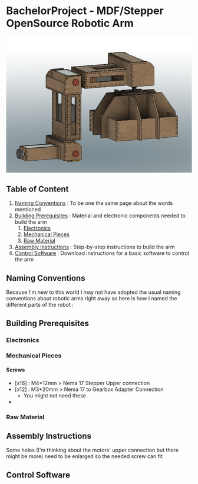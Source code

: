 # BachelorProject - MDF/Stepper OpenSource Robotic Arm

![Image of the robotic arm in fusion 360](/Resources/Project_Documentation/Arm_Picture.png "Robotic Arm")

## Table of Content

1. [Naming Conventions](#naming-conventions) : To be one the same page about the words mentioned
2. [Building Prerequisites](#building-prerequisites) : Material and electronic components needed to build the arm
   1. [Electronics](#electronics)
   2. [Mechanical Pieces](#mechanical-pieces)
   3. [Raw Material](#raw-material)
3. [Assembly Instructions](#assembly-instructions) : Step-by-step instructions to build the arm
4. [Control Software](#control-software) : Download instructions for a basic software to control the arm

## Naming Conventions
Because I'm new to this world I may not have adopted the usual naming conventions about robotic
arms right away so here is how I named the different parts of the robot :



## Building Prerequisites

### Electronics


### Mechanical Pieces

#### Screws
- [x16] : M4*12mm > Nema 17 Stepper Upper connection
- [x12] : M3*20mm > Nema 17 to Gearbox Adapter Connection
  - You might not need these
- 

### Raw Material

## Assembly Instructions
Some holes (I'm thinking about the motors' upper connection but there might be more) need
to be enlarged so the needed screw can fit


## Control Software
